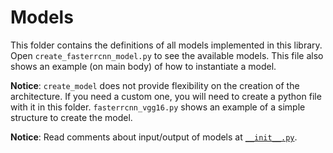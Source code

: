 # Models


This folder contains the definitions of all models implemented in this library.
Open `create_fasterrcnn_model.py` to see the available models.
This file also shows an example (on main body) of how to instantiate a model.


**Notice**: `create_model` does not provide flexibility on the creation of the architecture. If you need a custom one, you will need to create a python file with it in this folder. `fasterrcnn_vgg16.py` shows an example of a simple structure to create the model.

**Notice**: Read comments about input/output of models at [`__init__.py`](__init__.py).
